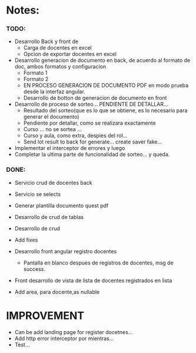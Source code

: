 ﻿# Notes:

### TODO:

- Desarrollo Back y front de
  - Carga de docentes en excel
  - Opcion de exportar docentes en excel
- Desarrollo generacion de documento en back, de acuerdo al formato de doc, ambos formatos y configuracion
  - Formato 1
  - Formato 2
  - EN PROCESO GENERACION DE DOCUMENTO PDF en modo prueba desde la interfaz angular.
  - Desarrollo de botton de generacion de documento en front
- Desarrollo de proceso de sorteo... PENDIENTE DE DETALLAR...
  - Resultado del sorteo(que es lo que se obtiene, es lo necesario para generar el documento)
  - Pendiente por detallar, como se realizara exactamente
  - Curso ... no se sortea ...
  - Curso y aula, como extra, despies del rol...
  - Send lot result to back for generate... create saver fake...
- Implementar el interceptor de errores y luego
- Completar la ultima parte de funcionalidad de sorteo... y queda.

### DONE:

- Servicio crud de docentes back
- Servicio se selects
- Generar plantilla documento quest pdf

- Desarrollo de crud de tablas
- Desarrollo de crud
- Add fixes
- Desarrollo front angular registro docentes
  - Pantalla en blanco despues de registros de docentes, msg de success.
- Front desarrollo de vista de lista de docentes registrados en lista
- Add area, para docente,as nullable

# IMPROVEMENT

- Can be add landing page for register docetnes...
- Add http error interceptor por mientras...
- Test...
